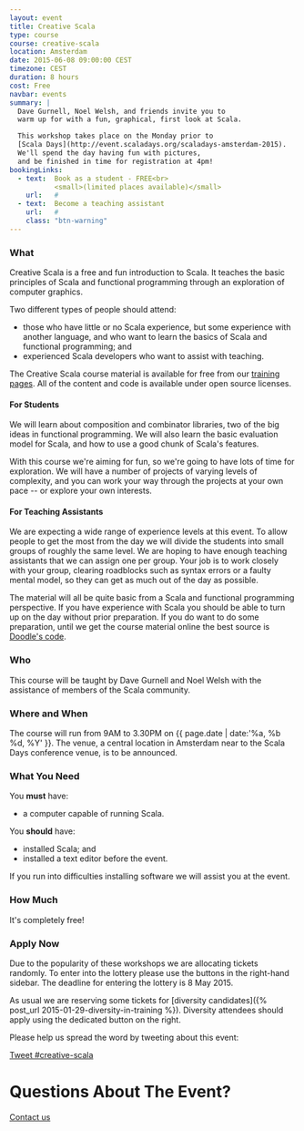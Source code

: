 ```yaml
---
layout: event
title: Creative Scala
type: course
course: creative-scala
location: Amsterdam
date: 2015-06-08 09:00:00 CEST
timezone: CEST
duration: 8 hours
cost: Free
navbar: events
summary: |
  Dave Gurnell, Noel Welsh, and friends invite you to
  warm up for with a fun, graphical, first look at Scala.

  This workshop takes place on the Monday prior to
  [Scala Days](http://event.scaladays.org/scaladays-amsterdam-2015).
  We'll spend the day having fun with pictures,
  and be finished in time for registration at 4pm!
bookingLinks:
  - text:  Book as a student - FREE<br>
           <small>(limited places available)</small>
    url:   #
  - text:  Become a teaching assistant
    url:   #
    class: "btn-warning"
---
```


### What

Creative Scala is a free and fun introduction to Scala.
It teaches the basic principles of Scala and functional programming
through an exploration of computer graphics.

Two different types of people should attend:

- those who have little or no Scala experience,
  but some experience with another language,
  and who want to learn the basics of Scala and functional programming; and
- experienced Scala developers who want to assist with teaching.

The Creative Scala course material is available for free
from our [training pages](/training/courses/creative-scala).
All of the content and code is available under open source licenses.

#### For Students

We will learn about composition and combinator libraries,
two of the big ideas in functional programming.
We will also learn the basic evaluation model for Scala,
and how to use a good chunk of Scala's features.

With this course we're aiming for fun,
so we're going to have lots of time for exploration.
We will have a number of projects of varying levels of complexity,
and you can work your way through the projects at your own pace
-- or explore your own interests.

#### For Teaching Assistants

We are expecting a wide range of experience levels at this event.
To allow people to get the most from the day
we will divide the students into small groups of roughly the same level.
We are hoping to have enough teaching assistants that we can assign one per group.
Your job is to work closely with your group,
clearing roadblocks such as syntax errors or a faulty mental model,
so they can get as much out of the day as possible.

The material will all be quite basic from a Scala and functional programming perspective.
If you have experience with Scala you should be able to turn up on the day without prior preparation.
If you do want to do some preparation,
until we get the course material online the best source is
[Doodle's code](https://github.com/underscoreio/doodle).

### Who

This course will be taught by Dave Gurnell and Noel Welsh
with the assistance of members of the Scala community.

### Where and When

The course will run from 9AM to 3.30PM on {{ page.date | date:'%a, %b %d, %Y' }}.
The venue, a central location in Amsterdam near to the Scala Days conference venue,
is to be announced.

### What You Need

You **must** have:

- a computer capable of running Scala.

You **should** have:

- installed Scala; and
- installed a text editor before the event.

If you run into difficulties installing software we will assist you at the event.

### How Much

It's completely free!

### Apply Now

Due to the popularity of these workshops we are allocating tickets randomly.
To enter into the lottery please use the buttons in the right-hand sidebar.
The deadline for entering the lottery is 8 May 2015.

As usual we are reserving some tickets for
[diversity candidates]({% post_url 2015-01-29-diversity-in-training %}).
Diversity attendees should apply using the dedicated button on the right.

Please help us spread the word by tweeting about this event:

<a href="https://twitter.com/intent/tweet?button_hashtag=creative-scala&text=Warm%20up%20for%20%23scaladays%20with%20a%20fun%2C%20free%20introduction%20to%20Scala!" class="twitter-hashtag-button" data-size="large" data-url="http://underscore.io/events/2015-06-08-creative-scala.html">Tweet #creative-scala</a>
<script>!function(d,s,id){var js,fjs=d.getElementsByTagName(s)[0],p=/^http:/.test(d.location)?'http':'https';if(!d.getElementById(id)){js=d.createElement(s);js.id=id;js.src=p+'://platform.twitter.com/widgets.js';fjs.parentNode.insertBefore(js,fjs);}}(document, 'script', 'twitter-wjs');</script>

# Questions About The Event?

[Contact us <span class="icon-uio-echelon-right"></span>](/contact)
